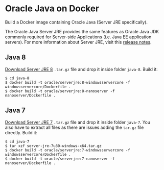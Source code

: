 # Oracle Java on Docker

Build a Docker image containing Oracle Java (Server JRE specifically).

The Oracle Java Server JRE provides the same features as Oracle Java JDK commonly required for Server-side Applications (i.e. Java EE application servers). For more information about Server JRE, visit this [release notes](http://www.oracle.com/technetwork/java/javase/7u21-relnotes-1932873.html#serverjre).

## Java 8
[Download Server JRE 8](http://www.oracle.com/technetwork/java/javase/downloads/server-jre8-downloads-2133154.html) `.tar.gz` file and drop it inside folder `java-8`.
Build it:

```
$ cd java-8
$ docker build -t oracle/serverjre:8-windowsservercore -f windowsservercore/Dockerfile .
$ docker build -t oracle/serverjre:8-nanoserver -f nanoserver/Dockerfile .
```

## Java 7
[Download Server JRE 7](http://www.oracle.com/technetwork/java/javase/downloads/java-archive-downloads-javase7-521261.html#sjre-7u80-oth-JPR) `.tar.gz` file and drop it inside folder `java-7`. You also have to extract all files as there are issues adding the `tar.gz` file directly.
Build it:

```
$ cd java-7
$ tar xzf server-jre-7u80-windows-x64.tar.gz
$ docker build -t oracle/serverjre:7-windowsservercore -f windowsservercore/Dockerfile .
$ docker build -t oracle/serverjre:7-nanoserver -f nanoserver/Dockerfile .
```
